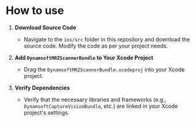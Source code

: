 # How to use

1. **Download Source Code**
   - Navigate to the `ios/src` folder in this repository and download the source code. Modify the code as per your project needs.  

2. **Add `DynamsoftMRZScannerBundle` to Your Xcode Project**
   - Drag the `DynamsoftMRZScannerBundle.xcodeproj` into your Xcode project.

3. **Verify Dependencies**
   - Verify that the necessary libraries and frameworks (e.g., `DynamsoftCaptureVisionBundle`, etc.) are linked in your Xcode project's settings.  
